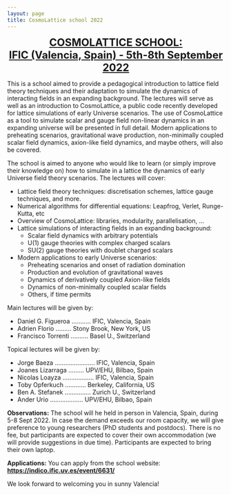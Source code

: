 ```yaml
---
layout: page
title: CosmoLattice school 2022
---
```


<div align="center"><font size=5><b><a href="https://indico.ific.uv.es/event/6631/" target="_blank">COSMOLATTICE SCHOOL: <br>
IFIC (Valencia, Spain) - 5th-8th September 2022</a></b></font></div>

This is a school aimed to provide a pedagogical introduction to lattice field theory techniques and their adaptation to simulate the dynamics of interacting fields in an expanding background. The lectures will serve as well as an introduction to CosmoLattice, a public code recently developed for lattice simulations of early Universe scenarios. The use of CosmoLattice as a tool to simulate scalar and gauge field non-linear dynamics in an expanding universe will be presented in full detail. Modern applications to preheating scenarios, gravitational wave production, non-minimally coupled scalar field dynamics, axion-like field dynamics, and maybe others, will also be covered.

The school is aimed to anyone who would like to learn (or simply improve their knowledge on) how to simulate in a lattice the dynamics of early Universe field theory scenarios. The lectures will cover:

* Lattice field theory techniques: discretisation schemes, lattice gauge techniques, and more.
* Numerical algorithms for differential equations: Leapfrog, Verlet, Runge-Kutta, etc
* Overview of CosmoLattice: libraries, modularity, parallelisation, ...
* Lattice simulations of interacting fields in an expanding background:
    - Scalar field dynamics with arbitrary potentials
    - U(1) gauge theories with complex charged scalars
    - SU(2) gauge theories with doublet charged scalars
* Modern applications to early Universe scenarios:
    - Preheating scenarios and onset of radiation domination
    - Production and evolution of gravitational waves
    - Dynamics of derivatively coupled Axion-like fields
    - Dynamics of non-minimally coupled scalar fields
    - Others, if time permits

Main lectures will be given by:

- Daniel G. Figueroa ........... IFIC, Valencia, Spain
- Adrien Florio  ......... Stony Brook, New York, US
- Francisco Torrenti .......... Basel U., Switzerland

Topical lectures will be given by:

- Jorge Baeza .......................  IFIC, Valencia, Spain
- Joanes Lizarraga  ......... UPV/EHU, Bilbao, Spain
- Nicolas Loayza  .................. IFIC, Valencia, Spain
- Toby Opferkuch  ............ Berkeley, California, US
- Ben A. Stefanek ............... Zurich U., Switzerland
- Ander Urio   ................... UPV/EHU, Bilbao, Spain

**Observations:** The school will he held in person in Valencia, Spain, during 5-8 Sept 2022. In case the demand exceeds our room capacity, we will give preference to young researchers (PhD students and postdocs). There is no fee, but participants are expected to cover their own accommodation (we will provide suggestions in due time). Participants are expected to bring their own laptop.

**Applications:** You can apply from the school website: <b><a href="https://indico.ific.uv.es/event/6631/" target="_blank">https://indico.ific.uv.es/event/6631/</a></b>

We look forward to welcoming you in sunny Valencia!
